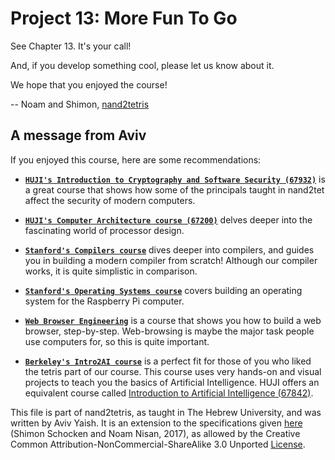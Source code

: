 # Project 13: More Fun To Go

See Chapter 13. It's your call!

And, if you develop something cool, please let us know about it.

We hope that you enjoyed the course!

-- Noam and Shimon, [nand2tetris](https://www.nand2tetris.org)

## A message from Aviv

If you enjoyed this course, here are some recommendations:

- [**`HUJI's Introduction to Cryptography and Software Security (67932)`**](https://moodle2.cs.huji.ac.il/nu20/course/view.php?id=67392)
  is a great course that shows how some of the principals taught in nand2tet
  affect the security of modern computers.

- [**`HUJI's Computer Architecture course (67200)`**](https://moodle2.cs.huji.ac.il/nu20/course/view.php?id=67200)
  delves deeper into the fascinating world of processor design.

- [**`Stanford's Compilers course`**](https://www.edx.org/course/compilers)
  dives deeper into compilers, and guides you in building a modern compiler from
  scratch! Although our compiler works, it is quite simplistic in comparison.

- [**`Stanford's Operating Systems course`**](https://cs140e.sergio.bz/about/)
  covers building an operating system for the Raspberry Pi computer.

- [**`Web Browser Engineering`**](https://browser.engineering/) is a course
  that shows you how to build a web browser, step-by-step. Web-browsing is maybe
  the major task people use computers for, so this is quite important.

- [**`Berkeley's Intro2AI course`**](http://ai.berkeley.edu/project_overview.html)
  is a perfect fit for those of you who liked the tetris part of our course.
  This course uses very hands-on and visual projects to teach you the basics of
  Artificial Intelligence. HUJI offers an equivalent course called
  [Introduction to Artificial Intelligence (67842)](https://moodle2.cs.huji.ac.il/nu20/course/view.php?name=ai).

This file is part of nand2tetris, as taught in The Hebrew University, and
was written by Aviv Yaish. It is an extension to the specifications given
[here](https://www.nand2tetris.org) (Shimon Schocken and Noam Nisan, 2017),
as allowed by the Creative Common Attribution-NonCommercial-ShareAlike 3.0
Unported [License](https://creativecommons.org/licenses/by-nc-sa/3.0/).
